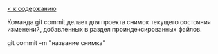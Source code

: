 [< к содержанию](../../../)

Команда git commit делает для проекта снимок текущего состояния изменений, добавленных в раздел проиндексированных файлов.

git commit -m "название снимка"